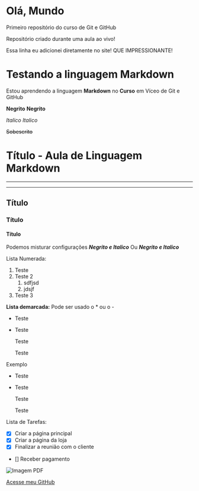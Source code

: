 # Olá, Mundo
 Primeiro repositório do curso de Git e GitHub

 Repositório criado durante uma aula ao vivo!

 Essa linha eu adicionei diretamente no site! QUE IMPRESSIONANTE!

# Testando a linguagem Markdown

Estou aprendendo a linguagem **Markdown** no __Curso__ em Víceo de Git e GitHub 

**Negrito** __Negrito__

*Italico*  _Italico_

~~Sobescrito~~

# Título - Aula de Linguagem Markdown
---
***
## Título
### Título
#### Título
Podemos misturar configurações **_Negrito e Italico_** Ou _**Negrito e Italico**_

Lista Numerada:
1. Teste
2. Teste 2
   1. sdfjsd
   1. jdsjf
1. Teste 3

__Lista demarcada:__  Pode ser usado o *  ou o -
* Teste
* Teste

   Teste
  
   Teste
  
Exemplo
- Teste
- Teste

   Teste

   Teste  

Lista de Tarefas:
- [x] Criar a página principal
- [x] Criar a página da loja
- [x] Finalizar a reunião com o cliente
- [] Receber pagamento


![Imagem PDF](https://github.com/ogpgit/Ola-Mundo/assets/67315703/5ace82f0-c750-4d51-a13a-3fac9d3e13d5)

[Acesse meu GitHub](https://github.com/ogpgit/)
